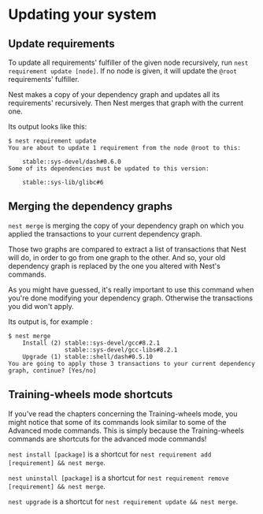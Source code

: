 # Updating your system

## Update requirements

To update all requirements' fulfiller of the given node recursively, run `nest requirement update [node]`. If no node is given, it will update the `@root` requirements' fulfiller.

Nest makes a copy of your dependency graph and updates all its requirements' recursively. Then Nest merges that graph with the current one.

Its output looks like this:

```
$ nest requirement update
You are about to update 1 requirement from the node @root to this:

    stable::sys-devel/dash#0.6.0
Some of its dependencies must be updated to this version:

    stable::sys-lib/glibc#6
```

## Merging the dependency graphs

`nest merge` is merging the copy of your dependency graph on which you applied the transactions to your current dependency graph.

Those two graphs are compared to extract a list of transactions that Nest will do, in order to go from one graph to the other. And so, your old dependency graph is replaced by the one you altered with Nest's commands.

As you might have guessed, it's really important to use this command when you're done modifying your dependency graph. Otherwise the transactions you did won't apply.

Its output is, for example :

```
$ nest merge
    Install (2) stable::sys-devel/gcc#8.2.1
                stable::sys-devel/gcc-libs#8.2.1
    Upgrade (1) stable::shell/dash#0.5.10
You are going to apply those 3 transactions to your current dependency graph, continue? [Yes/no]
```

## Training-wheels mode shortcuts

If you've read the chapters concerning the Training-wheels mode, you might notice that some of its commands look similar to some of the Advanced mode commands. This is simply because the Training-wheels commands are shortcuts for the advanced mode commands!

`nest install [package]` is a shortcut for `nest requirement add [requirement] && nest merge`.

`nest uninstall [package]` is a shortcut for `nest requirement remove [requirement] && nest merge`.

`nest upgrade` is a shortcut for `nest requirement update && nest merge`.